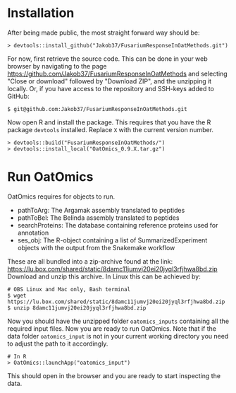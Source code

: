 # Installation

After being made public, the most straight forward way should be:

```{r}
> devtools::install_github("Jakob37/FusariumResponseInOatMethods.git")
```

For now, first retrieve the source code. This can be done in your web browser by navigating to the page https://github.com/Jakob37/FusariumResponseInOatMethods and selecting "Close or download" followed by "Download ZIP", and the unzipping it locally. Or, if you have access to the repository and SSH-keys added to GitHub:

```{r}
$ git@github.com:Jakob37/FusariumResponseInOatMethods.git
```

Now open R and install the package. This requires that you have the R package `devtools` installed. Replace `X` with the current version number.

```{r}
> devtools::build("FusariumResponseInOatMethods/")
> devtools::install_local("OatOmics_0.9.X.tar.gz")
```

# Run OatOmics

OatOmics requires for objects to run.

* pathToArg: The Argamak assembly translated to peptides
* pathToBel: The Belinda assembly translated to peptides
* searchProteins: The database containing reference proteins used for annotation
* ses_obj: The R-object containing a list of SummarizedExperiment objects with the output from the Snakemake workflow

These are all bundled into a zip-archive found at the link: https://lu.box.com/shared/static/8damc11jumvj20ei20jyql3rfjhwa8bd.zip
Download and unzip this archive. In Linux this can be achieved by:

```{r}
# OBS Linux and Mac only, Bash terminal
$ wget https://lu.box.com/shared/static/8damc11jumvj20ei20jyql3rfjhwa8bd.zip
$ unzip 8damc11jumvj20ei20jyql3rfjhwa8bd.zip
```

Now you should have the unzipped folder `oatomics_inputs` containing all the required input files. Now you are ready to run OatOmics. Note that if the data folder `oatomics_input` is not in your current working directory you need to adjust the path to it accordingly.

```{r}
# In R
> OatOmics::launchApp("oatomics_input")
```

This should open in the browser and you are ready to start inspecting the data.

